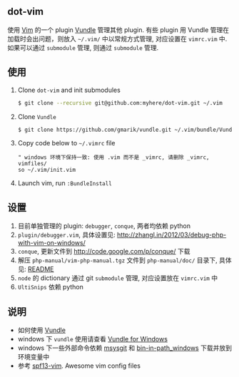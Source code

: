 ## dot-vim

使用 [Vim](http://www.vim.org/) 的一个 plugin [Vundle](https://github.com/gmarik/vundle) 管理其他 plugin. 有些 plugin 用 Vundle
管理在加载时会出问题，则放入 `~/.vim/` 中以常规方式管理, 对应设置在
`vimrc.vim` 中. 如果可以通过 `submodule` 管理, 则通过 `submodule` 管理.


## 使用
1. Clone `dot-vim` and init submodules
     ```bash
     $ git clone --recursive git@github.com:myhere/dot-vim.git ~/.vim
     ```

2. Clone `Vundle`
     ```bash
     $ git clone https://github.com/gmarik/vundle.git ~/.vim/bundle/Vundle.vim
     ```

3. Copy code below to `~/.vimrc` file
     ```vim
     " windows 环境下保持一致: 使用 .vim 而不是 _vimrc, 请删除 _vimrc, vimfiles/
     so ~/.vim/init.vim
     ```

4. Launch vim, run `:BundleInstall`



## 设置
1. 目前单独管理的 plugin: `debugger`, `conque`, 两者均依赖 python
2. `plugin/debugger.vim`, 具体设置见: http://zhangl.in/2012/03/debug-php-with-vim-on-windows/
3. `conque`, 更新文件到 http://code.google.com/p/conque/ 下载
4. 解压 `php-manual/vim-php-manual.tgz` 文件到 `php-manual/doc/` 目录下, 具体见: [README](/myhere/dot-vim/tree/master/php-manual/README.md)
5. `node` 的 dictionary 通过 git `submodule` 管理, 对应设置放在 `vimrc.vim` 中
6. `UltiSnips` 依赖 python


## 说明
* 如何使用 [Vundle](https://github.com/gmarik/vundle)
* windows 下 `vundle` 使用请查看 [Vundle for Windows](https://github.com/gmarik/vundle/wiki/Vundle-for-Windows)
* windows 下一些外部命令依赖 [msysgit](http://code.google.com/p/msysgit/) 和 [bin-in-path_windows](https://github.com/myhere/bin-in-path_windows) 下载并放到环境变量中
* 参考 [spf13-vim](https://github.com/spf13/spf13-vim). Awesome vim config files
